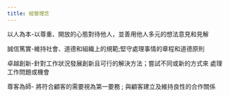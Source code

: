 ```yaml
---
title: 經營理念
---
```

以人為本-以尊重、開放的心態對待他人，並善用他人多元的想法意見和見解

誠信篤實-維持社會、道德和組織上的規範;堅守處理事情的章程和道德原則

卓越創新-針對工作狀況發展創新且可行的解決方法；嘗試不同或新的方式來 處理工作問題或機會

尊客為師- 將符合顧客的需要視為第一要務 ; 與顧客建立及維持良性的合作關係